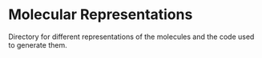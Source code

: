 # Molecular Representations 

Directory for different representations of the molecules and the code used to
generate them.

